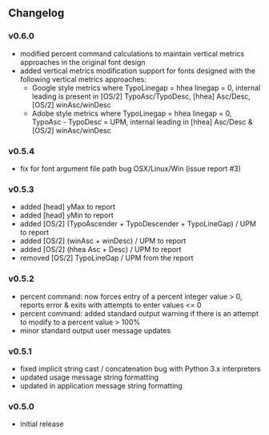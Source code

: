 ## Changelog

### v0.6.0

- modified percent command calculations to maintain vertical metrics approaches in the original font design
- added vertical metrics modification support for fonts designed with the following vertical metrics approaches:
    - Google style metrics where TypoLinegap = hhea linegap = 0, internal leading is present in [OS/2] TypoAsc/TypoDesc, [hhea] Asc/Desc, [OS/2] winAsc/winDesc
    - Adobe style metrics where TypoLinegap = hhea linegap = 0, TypoAsc - TypoDesc = UPM, internal leading in [hhea] Asc/Desc & [OS/2] winAsc/winDesc

### v0.5.4

- fix for font argument file path bug OSX/Linux/Win (issue report #3)

### v0.5.3

- added [head] yMax to report
- added [head] yMin to report
- added [OS/2] (TypoAscender + TypoDescender + TypoLineGap) / UPM to report
- added [OS/2] (winAsc + winDesc) / UPM to report
- added [OS/2] (hhea Asc + Desc) / UPM to report
- removed [OS/2] TypoLineGap / UPM from the report

### v0.5.2

- percent command: now forces entry of a percent integer value > 0, reports error & exits with attempts to enter values <= 0
- percent command: added standard output warning if there is an attempt to modify to a percent value > 100%
- minor standard output user message updates

### v0.5.1

- fixed implicit string cast / concatenation bug with Python 3.x interpreters
- updated usage message string formatting
- updated in application message string formatting

### v0.5.0

- initial release
